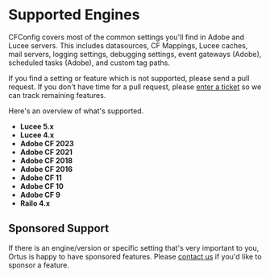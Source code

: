 # Supported Engines

CFConfig covers most of the common settings you'll find in Adobe and Lucee servers. This includes datasources, CF Mappings, Lucee caches, mail servers, logging settings, debugging settings, event gateways (Adobe), scheduled tasks (Adobe), and custom tag paths.

If you find a setting or feature which is not supported, please send a pull request. If you don't have time for a pull request, please [enter a ticket](https://ortussolutions.atlassian.net/projects/CFCONFIG) so we can track remaining features.

Here's an overview of what's supported.

* **Lucee 5.x**
* **Lucee 4.x**
* **Adobe CF 2023**
* **Adobe CF 2021**
* **Adobe CF 2018**
* **Adobe CF 2016**
* **Adobe CF 11**
* **Adobe CF 10**
* **Adobe CF 9**
* **Railo 4.x**

## Sponsored Support

If there is an engine/version or specific setting that's very important to you, Ortus is happy to have sponsored features. Please [contact us](https://www.ortussolutions.com/#contact) if you'd like to sponsor a feature.

